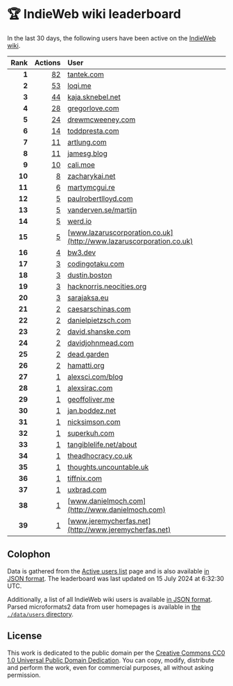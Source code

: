 # 🏆 IndieWeb wiki leaderboard

In the last 30 days, the following users have been active on the [IndieWeb wiki](https://indieweb.org).

| Rank | Actions | User |
|-----:|--------:|:-----|
| **1** | [82](https://indieweb.org/Special:Contributions/Tantek.com) | [tantek.com](http://tantek.com) |
| **2** | [53](https://indieweb.org/Special:Contributions/Loqi.me) | [loqi.me](http://loqi.me) |
| **3** | [44](https://indieweb.org/Special:Contributions/Kaja.sknebel.net) | [kaja.sknebel.net](http://kaja.sknebel.net) |
| **4** | [28](https://indieweb.org/Special:Contributions/Gregorlove.com) | [gregorlove.com](http://gregorlove.com) |
| **5** | [24](https://indieweb.org/Special:Contributions/Drewmcweeney.com) | [drewmcweeney.com](http://drewmcweeney.com) |
| **6** | [14](https://indieweb.org/Special:Contributions/Toddpresta.com) | [toddpresta.com](http://toddpresta.com) |
| **7** | [11](https://indieweb.org/Special:Contributions/Artlung.com) | [artlung.com](http://artlung.com) |
| **8** | [11](https://indieweb.org/Special:Contributions/Jamesg.blog) | [jamesg.blog](http://jamesg.blog) |
| **9** | [10](https://indieweb.org/Special:Contributions/Cali.moe) | [cali.moe](http://cali.moe) |
| **10** | [8](https://indieweb.org/Special:Contributions/Zacharykai.net) | [zacharykai.net](http://zacharykai.net) |
| **11** | [6](https://indieweb.org/Special:Contributions/Martymcgui.re) | [martymcgui.re](http://martymcgui.re) |
| **12** | [5](https://indieweb.org/Special:Contributions/Paulrobertlloyd.com) | [paulrobertlloyd.com](http://paulrobertlloyd.com) |
| **13** | [5](https://indieweb.org/Special:Contributions/Vanderven.se_martijn) | [vanderven.se/martijn](http://vanderven.se/martijn) |
| **14** | [5](https://indieweb.org/Special:Contributions/Werd.io) | [werd.io](http://werd.io) |
| **15** | [5](https://indieweb.org/Special:Contributions/Www.lazaruscorporation.co.uk) | [www.lazaruscorporation.co.uk](http://www.lazaruscorporation.co.uk) |
| **16** | [4](https://indieweb.org/Special:Contributions/Bw3.dev) | [bw3.dev](http://bw3.dev) |
| **17** | [3](https://indieweb.org/Special:Contributions/Codingotaku.com) | [codingotaku.com](http://codingotaku.com) |
| **18** | [3](https://indieweb.org/Special:Contributions/Dustin.boston) | [dustin.boston](http://dustin.boston) |
| **19** | [3](https://indieweb.org/Special:Contributions/Hacknorris.neocities.org) | [hacknorris.neocities.org](http://hacknorris.neocities.org) |
| **20** | [3](https://indieweb.org/Special:Contributions/Sarajaksa.eu) | [sarajaksa.eu](http://sarajaksa.eu) |
| **21** | [2](https://indieweb.org/Special:Contributions/Caesarschinas.com) | [caesarschinas.com](http://caesarschinas.com) |
| **22** | [2](https://indieweb.org/Special:Contributions/Danielpietzsch.com) | [danielpietzsch.com](http://danielpietzsch.com) |
| **23** | [2](https://indieweb.org/Special:Contributions/David.shanske.com) | [david.shanske.com](http://david.shanske.com) |
| **24** | [2](https://indieweb.org/Special:Contributions/Davidjohnmead.com) | [davidjohnmead.com](http://davidjohnmead.com) |
| **25** | [2](https://indieweb.org/Special:Contributions/Dead.garden) | [dead.garden](http://dead.garden) |
| **26** | [2](https://indieweb.org/Special:Contributions/Hamatti.org) | [hamatti.org](http://hamatti.org) |
| **27** | [1](https://indieweb.org/Special:Contributions/Alexsci.com_blog) | [alexsci.com/blog](http://alexsci.com/blog) |
| **28** | [1](https://indieweb.org/Special:Contributions/Alexsirac.com) | [alexsirac.com](http://alexsirac.com) |
| **29** | [1](https://indieweb.org/Special:Contributions/Geoffoliver.me) | [geoffoliver.me](http://geoffoliver.me) |
| **30** | [1](https://indieweb.org/Special:Contributions/Jan.boddez.net) | [jan.boddez.net](http://jan.boddez.net) |
| **31** | [1](https://indieweb.org/Special:Contributions/Nicksimson.com) | [nicksimson.com](http://nicksimson.com) |
| **32** | [1](https://indieweb.org/Special:Contributions/Superkuh.com) | [superkuh.com](http://superkuh.com) |
| **33** | [1](https://indieweb.org/Special:Contributions/Tangiblelife.net_about) | [tangiblelife.net/about](http://tangiblelife.net/about) |
| **34** | [1](https://indieweb.org/Special:Contributions/Theadhocracy.co.uk) | [theadhocracy.co.uk](http://theadhocracy.co.uk) |
| **35** | [1](https://indieweb.org/Special:Contributions/Thoughts.uncountable.uk) | [thoughts.uncountable.uk](http://thoughts.uncountable.uk) |
| **36** | [1](https://indieweb.org/Special:Contributions/Tiffnix.com) | [tiffnix.com](http://tiffnix.com) |
| **37** | [1](https://indieweb.org/Special:Contributions/Uxbrad.com) | [uxbrad.com](http://uxbrad.com) |
| **38** | [1](https://indieweb.org/Special:Contributions/Www.danielmoch.com) | [www.danielmoch.com](http://www.danielmoch.com) |
| **39** | [1](https://indieweb.org/Special:Contributions/Www.jeremycherfas.net) | [www.jeremycherfas.net](http://www.jeremycherfas.net) |


## Colophon

Data is gathered from the [Active users list](https://indieweb.org/Special:ActiveUsers) page and is also available [in JSON format](https://github.com/jgarber623/indieweb-wiki-leaderboard/blob/main/data/leaderboard.json). The leaderboard was last updated on 15 July 2024 at 6:32:30 UTC.

Additionally, a list of all IndieWeb wiki users is available [in JSON format](https://github.com/jgarber623/indieweb-wiki-leaderboard/blob/main/data/users.json). Parsed microformats2 data from user homepages is available in [the `./data/users` directory](https://github.com/jgarber623/indieweb-wiki-leaderboard/blob/main/data/users).

## License

This work is dedicated to the public domain per the [Creative Commons CC0 1.0 Universal Public Domain Dedication](https://creativecommons.org/publicdomain/zero/1.0/). You can copy, modify, distribute and perform the work, even for commercial purposes, all without asking permission.
